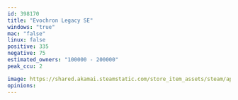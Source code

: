```yaml
---
id: 398170
title: "Evochron Legacy SE"
windows: "true"
mac: "false"
linux: false
positive: 335
negative: 75
estimated_owners: "100000 - 200000"
peak_ccu: 2

image: https://shared.akamai.steamstatic.com/store_item_assets/steam/apps/398170/header.jpg?t=1720985478
opinions:
---
```

